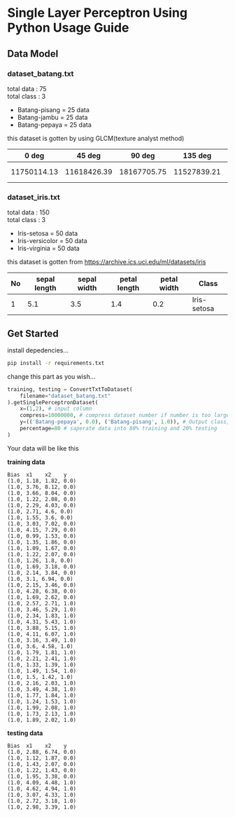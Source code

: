 # Single Layer Perceptron Using Python Usage Guide

## Data Model

### dataset_batang.txt
total data : 75 <br />
total class : 3
- Batang-pisang = 25 data
- Batang-jambu = 25 data
- Batang-pepaya = 25 data

this dataset is gotten by using GLCM(texture analyst method)

0 deg | 45 deg | 90 deg | 135 deg | Class
----- | ------ | ------ | ------- | -----
11750114.13 | 11618426.39 | 18167705.75 | 11527839.21 | Batang-pepaya

### dataset_iris.txt
total data : 150 <br />
total class : 3
- Iris-setosa = 50 data
- Iris-versicolor = 50 data
- Iris-virginia = 50 data

this dataset is gotten from https://archive.ics.uci.edu/ml/datasets/iris

No | sepal length | sepal width | petal length | petal width | Class
-- | ------------ | ----------- | ------------ | ----------- | -----
1 | 5.1 | 3.5 | 1.4 | 0.2 | Iris-setosa

## Get Started

install depedencies...

```bash
pip install -r requirements.txt
```
change this part as you wish...

```python
training, testing = ConvertTxtToDataset(
    filename="dataset_batang.txt"
).getSinglePerceptronDataset(
    x=(1,2), # input column
    compress=10000000, # compress dataset number if number is too large 
    y=(('Batang-pepaya', 0.0), ('Batang-pisang', 1.0)), # Output class, choose two class
    percentage=80 # saperate data into 80% training and 20% testing 
)
```

Your data will be like this <br/>

**training data**

```
Bias  x1    x2    y
(1.0, 1.18, 1.82, 0.0)
(1.0, 3.76, 8.12, 0.0)
(1.0, 3.66, 8.04, 0.0)
(1.0, 1.22, 2.08, 0.0)
(1.0, 2.29, 4.03, 0.0)
(1.0, 2.71, 4.6, 0.0)
(1.0, 1.55, 3.6, 0.0)
(1.0, 3.03, 7.02, 0.0)
(1.0, 4.15, 7.29, 0.0)
(1.0, 0.99, 1.53, 0.0)
(1.0, 1.35, 1.86, 0.0)
(1.0, 1.09, 1.67, 0.0)
(1.0, 1.22, 2.07, 0.0)
(1.0, 1.26, 1.8, 0.0)
(1.0, 1.69, 3.18, 0.0)
(1.0, 2.14, 3.84, 0.0)
(1.0, 3.1, 6.94, 0.0)
(1.0, 2.15, 3.46, 0.0)
(1.0, 4.28, 6.38, 0.0)
(1.0, 1.69, 2.62, 0.0)
(1.0, 2.57, 2.71, 1.0)
(1.0, 3.46, 5.29, 1.0)
(1.0, 2.34, 1.83, 1.0)
(1.0, 4.31, 5.43, 1.0)
(1.0, 3.88, 5.15, 1.0)
(1.0, 4.11, 6.07, 1.0)
(1.0, 3.16, 3.49, 1.0)
(1.0, 3.6, 4.58, 1.0)
(1.0, 1.79, 1.81, 1.0)
(1.0, 2.21, 2.41, 1.0)
(1.0, 1.33, 1.39, 1.0)
(1.0, 1.49, 1.54, 1.0)
(1.0, 1.5, 1.42, 1.0)
(1.0, 2.16, 2.03, 1.0)
(1.0, 3.49, 4.38, 1.0)
(1.0, 1.77, 1.84, 1.0)
(1.0, 1.24, 1.53, 1.0)
(1.0, 1.99, 2.08, 1.0)
(1.0, 1.73, 2.13, 1.0)
(1.0, 1.89, 2.02, 1.0)
```

**testing data**
```
Bias  x1    x2    y
(1.0, 2.88, 6.74, 0.0)
(1.0, 1.12, 1.87, 0.0)
(1.0, 1.43, 2.07, 0.0)
(1.0, 1.22, 1.43, 0.0)
(1.0, 1.95, 3.38, 0.0)
(1.0, 4.09, 4.48, 1.0)
(1.0, 4.62, 4.94, 1.0)
(1.0, 3.07, 4.33, 1.0)
(1.0, 2.72, 3.18, 1.0)
(1.0, 2.98, 3.39, 1.0)
```